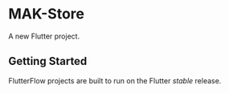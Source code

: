 # MAK-Store

A new Flutter project.

## Getting Started

FlutterFlow projects are built to run on the Flutter _stable_ release.

